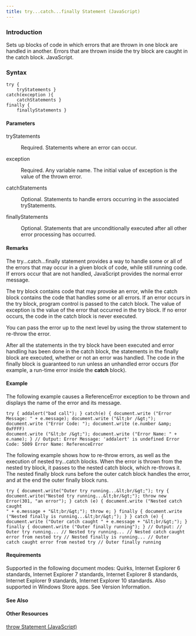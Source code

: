 ```yaml
---
title: try...catch...finally Statement (JavaScript)
---
```


### Introduction 

 Sets up blocks of code in which errors that are thrown in one block are handled in another. Errors that are thrown inside the try block are caught in the catch block. JavaScript.

### Syntax 

```
try { 
	tryStatements } 
catch(exception ){ 
	catchStatements } 
finally { 
	finallyStatements }
```

#### Parameters 

<div id="sectionSection0" class="section" name="collapseableSection" style="" expanded="true">
  <dl class="authored">
    <dt>
      <span class="parameter" sdata="paramReference" xmlns:util="util">tryStatements</span>
    </dt>
    <dd>
      <p xmlns:util="util">
        Required. Statements where an error can occur.
      </p>
    </dd>
    <dt>
      <span class="parameter" sdata="paramReference" xmlns:util="util">exception</span>
    </dt>
    <dd>
      <p xmlns:util="util">
        Required. Any variable name. The initial value of <span class="parameter" sdata="paramReference">exception</span> is the value of the thrown error.
      </p>
    </dd>
    <dt>
      <span class="parameter" sdata="paramReference" xmlns:util="util">catchStatements</span>
    </dt>
    <dd>
      <p xmlns:util="util">
        Optional. Statements to handle errors occurring in the associated <span class="parameter" sdata="paramReference">tryStatements</span>.
      </p>
    </dd>
    <dt>
      <span class="parameter" sdata="paramReference" xmlns:util="util">finallyStatements</span>
    </dt>
    <dd>
      <p xmlns:util="util">
        Optional. Statements that are unconditionally executed after all other error processing has occurred.
      </p>
    </dd>
  </dl>
</div>

#### Remarks 

<div id="languageReferenceRemarksSection" class="section" name="collapseableSection" style="">
  <p xmlns:util="util">
    The <span sdata="langKeyword" value="try...catch...finally"><span class="keyword">try...catch...finally</span></span> statement provides a way to handle some or all of the errors that may occur
    in a given block of code, while still running code. If errors occur that are not handled, JavaScript provides the normal error message.
  </p>
  <p xmlns:util="util">
    The <span sdata="langKeyword" value="try"><span class="keyword">try</span></span> block contains code that may provoke an error, while the <span sdata="langKeyword" value="catch"><span class=
    "keyword">catch</span></span> block contains the code that handles some or all errors. If an error occurs in the <span sdata="langKeyword" value="try"><span class="keyword">try</span></span>
    block, program control is passed to the <span sdata="langKeyword" value="catch"><span class="keyword">catch</span></span> block. The value of <span class="parameter" sdata=
    "paramReference">exception</span> is the value of the error that occurred in the <span sdata="langKeyword" value="try"><span class="keyword">try</span></span> block. If no error occurs, the code
    in the <span sdata="langKeyword" value="catch"><span class="keyword">catch</span></span> block is never executed.
  </p>
  <p xmlns:util="util">
    You can pass the error up to the next level by using the <span sdata="langKeyword" value="throw"><span class="keyword">throw</span></span> statement to re-throw the error.
  </p>
  <p xmlns:util="util">
    After all the statements in the <span sdata="langKeyword" value="try"><span class="keyword">try</span></span> block have been executed and error handling has been done in the <span sdata=
    "langKeyword" value="catch"><span class="keyword">catch</span></span> block, the statements in the <span sdata="langKeyword" value="finally"><span class="keyword">finally</span></span> block are
    executed, whether or not an error was handled. The code in the <span sdata="langKeyword" value="finally"><span class="keyword">finally</span></span> block is guaranteed to run unless an unhandled
    error occurs (for example, a run-time error inside the <b>catch</b> block).
  </p>
</div>

#### Example 

<p xmlns:util="util">
  The following example causes a <span sdata="langKeyword" value="ReferenceError"><span class="keyword">ReferenceError</span></span> exception to be thrown and displays the name of the error and its
  message.
</p>

```
try { addalert("bad call"); } catch(e) { document.write ("Error Message: " + e.message); document.write ("&lt;br /&gt;"); document.write ("Error Code: "); document.write (e.number &amp; 0xFFFF)
document.write ("&lt;br /&gt;"); document.write ("Error Name: " + e.name); } // Output: Error Message: 'addalert' is undefined Error Code: 5009 Error Name: ReferenceError
```

<p xmlns:util="util">
  The following example shows how to re-throw errors, as well as the execution of nested <span sdata="langKeyword" value="try&#8230;catch"><span class="keyword">try&#8230;catch</span></span> blocks.
  When the error is thrown from the nested <span sdata="langKeyword" value="try"><span class="keyword">try</span></span> block, it passes to the nested <span sdata="langKeyword" value=
  "catch"><span class="keyword">catch</span></span> block, which re-throws it. The nested <span sdata="langKeyword" value="finally"><span class="keyword">finally</span></span> block runs before the
  outer <span sdata="langKeyword" value="catch"><span class="keyword">catch</span></span> block handles the error, and at the end the outer <span sdata="langKeyword" value="finally"><span class=
  "keyword">finally</span></span> block runs.
</p>

```
try { document.write("Outer try running...&lt;br/&gt;"); try { document.write("Nested try running...&lt;br/&gt;"); throw new Error(301, "an error"); } catch (e) { document.write ("Nested catch caught
" + e.message + "&lt;br/&gt;"); throw e; } finally { document.write ("Nested finally is running...&lt;br/&gt;"); } } catch (e) { document.write ("Outer catch caught " + e.message + "&lt;br/&gt;"); }
finally { document.write ("Outer finally running"); } // Output: // Outer try running... // Nested try running... // Nested catch caught error from nested try // Nested finally is running... // Outer
catch caught error from nested try // Outer finally running
```

#### Requirements 

<div id="requirementsTitleSection" class="section" name="collapseableSection" style="">
  <p xmlns:util="util"></p>
  <p>
    Supported in the following document modes: Quirks, Internet Explorer 6 standards, Internet Explorer 7 standards, Internet Explorer 8 standards, Internet Explorer 9 standards, Internet Explorer 10
    standards. Also supported in Windows Store apps. See Version Information.
  </p>
</div>

#### See Also 

<div id="seeAlsoSection" class="section" name="collapseableSection" style="">
  <h4 class="subHeading">
    Other Resources
  </h4>
  <div class="seeAlsoStyle">
    <span sdata="link" xmlns:util="util"><a href="75cbade0-fb81-4ffe-b187-b71be380bb05.htm">throw Statement (JavaScript)</a></span>
  </div>
</div>

